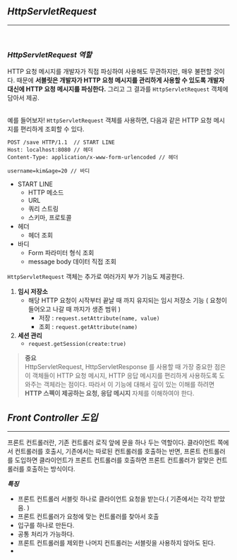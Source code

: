## _HttpServletRequest_
* * *
<br>

### _HttpServletRequest 역할_
HTTP 요청 메시지를 개발자가 직접 파싱하여 사용해도 무관하지만, 매우 불편할 것이다. 때문에 **서블릿은 개발자가 HTTP 요청 메시지를 관리하게 사용할 수 있도록 개발자 대신에 HTTP 요청 메시지를 파싱한다.** 그리고 그 결과를 `HttpServletRequest` 객체에 담아서 제공. <br><br>

예를 들어보자! `HttpServletRequest` 객체를 사용하면, 다음과 같은 HTTP 요청 메시지를 편리하게 조회할 수 있다.
```
POST /save HTTP/1.1  // START LINE
Host: localhost:8080 // 헤더
Content-Type: application/x-www-form-urlencoded // 헤더

username=kim&age=20 // 바디
```
* START LINE
  * HTTP 메소드
  * URL
  * 쿼리 스트링
  * 스키마, 프로토콜
* 헤더
  * 헤더 조회
* 바디
  * Form 파라미터 형식 조회
  * message body 데이터 직접 조회
  
`HttpServletRequest` 객체는 추가로 여러가지 부가 기능도 제공한다.
1. **임시 저장소**
   * 해당 HTTP 요청이 시작부터 끝날 때 까지 유지되는 임시 저장소 기능 ( 요청이 들어오고 나갈 때 까지가 생존 범위 )
     * 저장 : `request.setAttribute(name, value)`
     * 조회 : `request.getAttribute(name)`
2. **세션 관리**
   * `request.getSession(create:true)`

> **중요**<br>
> HttpServletRequest, HttpServletResponse 를 사용할 때 가장 중요한 점은 이 객체들이 HTTP 요청 메시지, HTTP 응답 메시지를 편리하게 사용하도록 도와주는 객체라는 점이다. 따라서 이 기능에 대해서 깊이 있는 이해를 하려면 **HTTP 스펙이 제공하는 요청, 응답 메시지** 자체를 이해하여야 한다.

## _Front Controller 도입_
* * *

프론트 컨트롤러란, 기존 컨트롤러 로직 앞에 문을 하나 두는 역할이다.
클라이언트 쪽에서 컨트롤러를 호출시, 기존에서는 따로된 컨트롤러를 호출하는 반면, 프론트 컨트롤러를 도입하면 클라이언트가 프론트 컨트롤러를 호출하면 프론트 컨트롤러가 알맞은 컨트롤러를 호출하는 방식이다.

**_특징_**
* 프론트 컨트롤러 서블릿 하나로 클라이언트 요청을 받는다.( 기존에서는 각각 받았음. )
* 프론트 컨트롤러가 요청에 맞는 컨트롤러를 찾아서 호출
* 입구를 하나로 만든다.
* 공통 처리가 가능하다.
* 프론트 컨트롤러를 제외한 나머지 컨트롤러는 서블릿을 사용하지 않아도 된다.
* 

